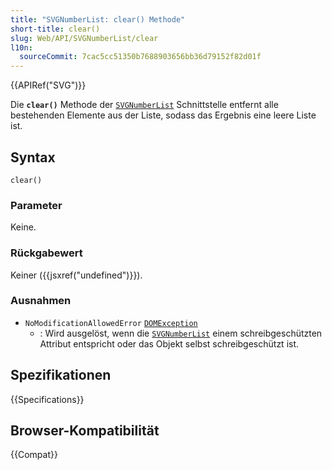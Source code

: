 ```yaml
---
title: "SVGNumberList: clear() Methode"
short-title: clear()
slug: Web/API/SVGNumberList/clear
l10n:
  sourceCommit: 7cac5cc51350b7688903656bb36d79152f82d01f
---
```


{{APIRef("SVG")}}

Die **`clear()`** Methode der [`SVGNumberList`](/de/docs/Web/API/SVGNumberList) Schnittstelle entfernt alle bestehenden Elemente aus der Liste, sodass das Ergebnis eine leere Liste ist.

## Syntax

```js-nolint
clear()
```

### Parameter

Keine.

### Rückgabewert

Keiner ({{jsxref("undefined")}}).

### Ausnahmen

- `NoModificationAllowedError` [`DOMException`](/de/docs/Web/API/DOMException)
  - : Wird ausgelöst, wenn die [`SVGNumberList`](/de/docs/Web/API/SVGNumberList) einem schreibgeschützten Attribut entspricht oder das Objekt selbst schreibgeschützt ist.

## Spezifikationen

{{Specifications}}

## Browser-Kompatibilität

{{Compat}}
